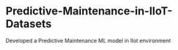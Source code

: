 # Predictive-Maintenance-in-IIoT-Datasets
Developed a Predictive Maintenance ML model in IIot environment
